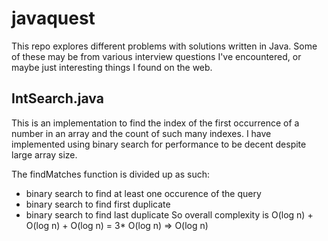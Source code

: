 javaquest
===========

This repo explores different problems with solutions written in Java. Some of these may be from various interview questions I've encountered, or maybe just interesting things I found on the web.

IntSearch.java
----------
This is an implementation to find the index of the first occurrence of a number in an array and the count of such many indexes. I have implemented using binary search for performance to be decent despite large array size.

The findMatches function is divided up as such:
- binary search to find at least one occurence of the query
- binary search to find first duplicate
- binary search to find last duplicate
So overall complexity is O(log n) + O(log n) + O(log n) = 3* O(log n) => O(log n)
